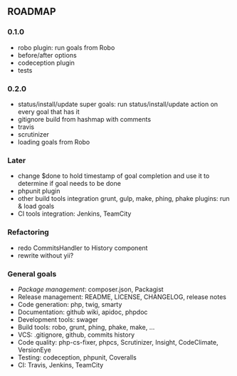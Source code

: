 ROADMAP
-------

### 0.1.0

- robo plugin: run goals from Robo
- before/after options 
- codeception plugin
- tests


### 0.2.0

- status/install/update super goals: run status/install/update action on every goal that has it
- gitignore build from hashmap with comments 
- travis
- scrutinizer
- loading goals from Robo


### Later

- change $done to hold timestamp of goal completion and use it to determine if goal needs to be done 
- phpunit plugin
- other build tools integration grunt, gulp, make,  phing, phake plugins: run & load goals
- CI tools integration: Jenkins, TeamCity


### Refactoring

- redo CommitsHandler to History component
- rewrite without yii?

### General goals 

- *Package management*: composer.json, Packagist
- Release management: README, LICENSE, CHANGELOG, release notes
- Code generation: php, twig, smarty
- Documentation: github wiki, apidoc, phpdoc
- Development tools: swager
- Build tools: robo, grunt, phing, phake, make, ... 
- VCS: .gitignore, github, commits history
- Code quality: php-cs-fixer, phpcs, Scrutinizer, Insight, CodeClimate, VersionEye
- Testing: codeception, phpunit, Coveralls
- CI: Travis, Jenkins, TeamCity

